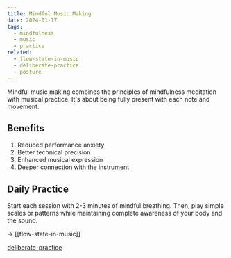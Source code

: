 ```yaml
---
title: Mindful Music Making
date: 2024-01-17
tags:
  - mindfulness
  - music
  - practice
related:
  - flow-state-in-music
  - deliberate-practice
  - posture
---
```


Mindful music making combines the principles of mindfulness meditation with musical practice. It's about being fully present with each note and movement.

## Benefits

1. Reduced performance anxiety
2. Better technical precision
3. Enhanced musical expression
4. Deeper connection with the instrument

## Daily Practice

Start each session with 2-3 minutes of mindful breathing. Then, play simple scales or patterns while maintaining complete awareness of your body and the sound.

→ [[flow-state-in-music]]

[deliberate-practice](deliberate-practice)